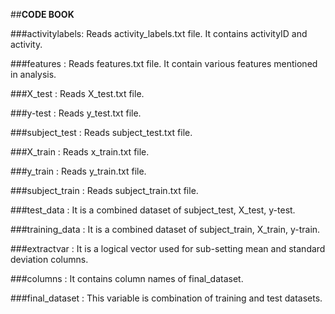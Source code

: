 ##__CODE BOOK__

###activitylabels: 
Reads activity_labels.txt file. It contains activityID and activity.

###features      : 
Reads features.txt file. It contain various features mentioned in analysis.

###X_test        : 
Reads X_test.txt file.

###y-test        : 
Reads y_test.txt file.

###subject_test  : 
Reads subject_test.txt file.

###X_train       : 
Reads x_train.txt file.

###y_train       : 
Reads y_train.txt file.

###subject_train : 
Reads subject_train.txt file.

###test_data     : 
It is a combined dataset of subject_test, X_test, y-test.

###training_data : 
It is a combined dataset of subject_train, X_train, y-train.

###extractvar    : 
It is a logical vector used for sub-setting mean and standard deviation columns.

###columns       : 
It contains column names of final_dataset.

###final_dataset : 
This variable is combination of training and test datasets.
